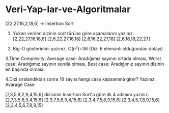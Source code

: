 # Veri-Yap-lar-ve-Algoritmalar

[22,27,16,2,18,6] -> Insertion Sort

1. Yukarı verilen dizinin sort türüne göre aşamalarını yazınız.
[2,22,27,16,18,6]
[2,6,22,27,16,18]
[2,6,16,22,27,18]
[2,6,16,18,22,27]

2. Big-O gösterimini yazınız.
O(n²)=36 (Dizi 6 elemanlı olduğundan dolayı)

3.Time Complexity: Average case: Aradığımız sayının ortada olması,
Worst case: Aradığımız sayının sonda olması, 
Best case: Aradığımız sayının dizinin en başında olması.

4.Dizi sıralandıktan sonra 18 sayısı hangi case kapsamına girer? Yazınız.
Avarage Case


[7,3,5,8,2,9,4,15,6] dizisinin Insertion Sort'a göre ilk 4 adımını yazınız.
[2,7,3,5,8,9,4,15,6]
[2,3,7,5,8,9,4,15,6]
[2,3,4,7,5,8,9,15,6]
[2,3,4,5,7,8,9,15,6]
[2,3,4,5,6,7,8,9,15]

